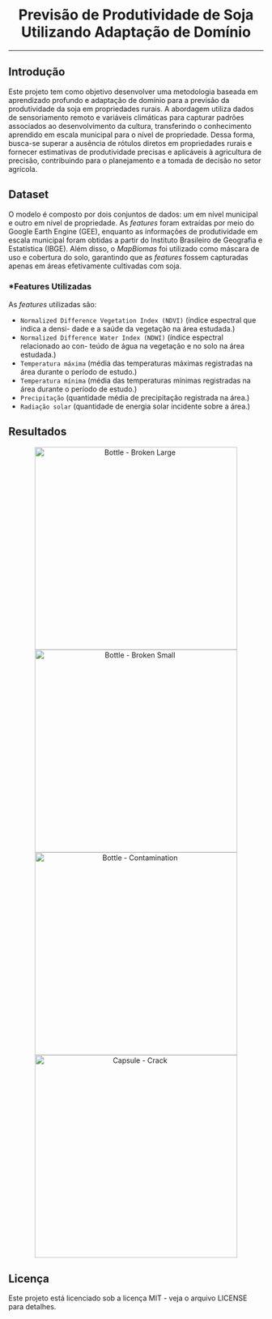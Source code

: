 <div align="center">

# Previsão de Produtividade de Soja Utilizando Adaptação de Domínio

----------

<div align="left">

## Introdução

Este projeto tem como objetivo desenvolver uma metodologia baseada em aprendizado profundo e adaptação de domínio para a previsão da produtividade da soja em propriedades rurais. A abordagem utiliza dados de sensoriamento remoto e variáveis climáticas para capturar padrões associados ao desenvolvimento da cultura, transferindo o conhecimento aprendido em escala municipal para o nível de propriedade. Dessa forma, busca-se superar a ausência de rótulos diretos em propriedades rurais e fornecer estimativas de produtividade precisas e aplicáveis à agricultura de precisão, contribuindo para o planejamento e a tomada de decisão no setor agrícola.

## Dataset

O modelo é composto por dois conjuntos de dados: um em nível municipal e outro em nível de propriedade. As *features* foram extraídas por meio do Google Earth Engine (GEE), enquanto as informações de produtividade em escala municipal foram obtidas a partir do Instituto Brasileiro de Geografia e Estatística (IBGE). Além disso, o *MapBiomas* foi utilizado como máscara de uso e cobertura do solo, garantindo que as *features* fossem capturadas apenas em áreas efetivamente cultivadas com soja.

### *Features Utilizadas

As *features* utilizadas são:

* `Normalized Difference Vegetation Index (NDVI)`  (índice espectral que indica a densi-
dade e a saúde da vegetação na área estudada.)
* `Normalized Difference Water Index (NDWI)`       (índice espectral relacionado ao con-
teúdo de água na vegetação e no solo na área estudada.)
* `Temperatura máxima`                             (média das temperaturas máximas registradas na área durante
o período de estudo.)
* `Temperatura mínima`                             (média das temperaturas mínimas registradas na área durante
o período de estudo.)
* `Precipitação`                                   (quantidade média de precipitação registrada na área.)
* `Radiação solar`                                 (quantidade de energia solar incidente sobre a área.)

## Resultados

<div align="center">

<img src="resultados/bottle_broken_large.png" width="400" alt="Bottle - Broken Large"/>
<img src="resultados/bottle_broken_small.png" width="400" alt="Bottle - Broken Small"/>
<img src="resultados/bottle_contamination.png" width="400" alt="Bottle - Contamination"/>
<img src="resultados/capsule_crack.png" width="400" alt="Capsule - Crack"/>

</div>

## Licença

Este projeto está licenciado sob a licença MIT - veja o arquivo LICENSE para detalhes.
